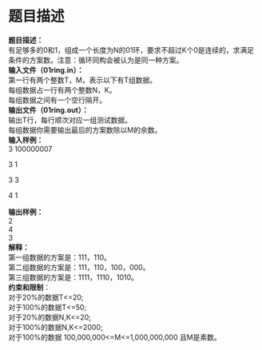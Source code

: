 # 题目描述


<p>
<strong>题目描述： </strong><br/>
有足够多的0和1，组成一个长度为N的01环，要求不超过K个0是连续的，求满足条件的方案数。注意：循环同构会被认为是同一种方案。<br/>
<strong>输入文件（01ring.in</strong><strong>）： </strong><br/>
第一行有两个整数T，M，表示以下有T组数据。<br/>
每组数据占一行有两个整数N，K。<br/>
每组数据之间有一个空行隔开。<br/>
<strong>输出文件（01ring.out</strong><strong>）： </strong><br/>
输出T行，每行顺次对应一组测试数据。<br/>
每组数据你需要输出最后的方案数除以M的余数。<br/>
<strong>输入样例： </strong><br/>
3 100000007
</p>
<p>
3 1
</p>
<p>
3 3
</p>
<p>
4 1
</p>
<p>
<strong>输出样例： </strong><br/>
2<br/>
4<br/>
3<br/>
<strong>解释： </strong><br/>
第一组数据的方案是：111，110。<br/>
第二组数据的方案是：111，110，100，000。<br/>
第三组数据的方案是：1111，1110，1010。<br/>
<strong>约束和限制</strong>：<br/>
对于20%的数据T&lt;=20;<br/>
对于100%的数据T&lt;=50;<br/>
对于20%的数据N,K&lt;=20;<br/>
对于100%的数据N,K&lt;=2000;<br/>
对于100%的数据 100,000,000&lt;=M&lt;=1,000,000,000 且M是素数。
</p>
